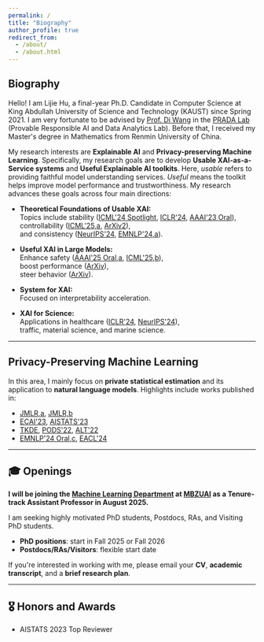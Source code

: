 ```yaml
---
permalink: /
title: "Biography"
author_profile: true
redirect_from: 
  - /about/
  - /about.html
---
```


## Biography

Hello! I am Lijie Hu, a final-year Ph.D. Candidate in Computer Science at King Abdullah University of Science and Technology (KAUST) since Spring 2021. I am very fortunate to be advised by [Prof. Di Wang](https://shao3wangdi.github.io/) in the [PRADA Lab](https://pradalab1.github.io/) (Provable Responsible AI and Data Analytics Lab). Before that, I received my Master's degree in Mathematics from Renmin University of China.

My research interests are **Explainable AI** and **Privacy-preserving Machine Learning**. Specifically, my research goals are to develop **Usable XAI-as-a-Service systems** and **Useful Explainable AI toolkits**. Here, *usable* refers to providing faithful model understanding services. *Useful* means the toolkit helps improve model performance and trustworthiness. My research advances these goals across four main directions:

- **Theoretical Foundations of Usable XAI:**  
  Topics include stability ([ICML'24 Spotlight](https://openreview.net/pdf?id=YdwwWRX20q), [ICLR'24](https://openreview.net/pdf?id=rp0EdI8X4e), [AAAI'23 Oral](https://ojs.aaai.org/index.php/AAAI/article/view/26517)),  
  controllability ([ICML'25,a](https://arxiv.org/abs/2411.11667), [ArXiv2](https://arxiv.org/abs/2405.15476)),  
  and consistency ([NeurIPS'24](https://arxiv.org/abs/2410.21494), [EMNLP'24,a](https://arxiv.org/pdf/2410.06606)).

- **Useful XAI in Large Models:**  
  Enhance safety ([AAAI'25 Oral,a](https://ojs.aaai.org/index.php/AAAI/article/view/34710), [ICML'25,b](https://arxiv.org/abs/2410.06331)),  
  boost performance ([ArXiv](https://openreview.net/pdf?id=yrnrvfXFaV)),  
  steer behavior ([ArXiv](https://arxiv.org/pdf/2410.03595)).

- **System for XAI:**  
  Focused on interpretability acceleration.

- **XAI for Science:**  
  Applications in healthcare ([ICLR'24](https://openreview.net/pdf?id=rp0EdI8X4e), [NeurIPS'24](https://arxiv.org/abs/2410.21494)),  
  traffic, material science, and marine science.

---

## Privacy-Preserving Machine Learning

In this area, I mainly focus on **private statistical estimation** and its application to **natural language models**. Highlights include works published in:

- [JMLR,a](https://jmlr.org/papers/v24/21-0523.html), [JMLR,b](https://jmlr.org/papers/v25/22-0079.html)  
- [ECAI'23](https://arxiv.org/abs/2010.13520), [AISTATS'23](https://proceedings.mlr.press/v206/hu23a/hu23a.pdf)  
- [TKDE](https://ieeexplore.ieee.org/stamp/stamp.jsp?tp=&arnumber=10314000), [PODS'22](https://dl.acm.org/doi/abs/10.1145/3517804.3524144), [ALT'22](https://proceedings.mlr.press/v167/su22a/su22a.pdf)  
- [EMNLP'24 Oral,c](https://arxiv.org/abs/2410.08027), [EACL'24](https://aclanthology.org/2024.findings-eacl.33/)

---

## 🎓 Openings

**I will be joining the [Machine Learning Department](https://mbzuai.ac.ae/research-department/machine-learning-department/) at [MBZUAI](https://mbzuai.ac.ae/) as a Tenure-track Assistant Professor in August 2025.**

I am seeking highly motivated PhD students, Postdocs, RAs, and Visiting PhD students.  
- **PhD positions**: start in Fall 2025 or Fall 2026  
- **Postdocs/RAs/Visitors**: flexible start date  

If you're interested in working with me, please email your **CV**, **academic transcript**, and a **brief research plan**.

---

## 🎖 Honors and Awards

- AISTATS 2023 Top Reviewer  
